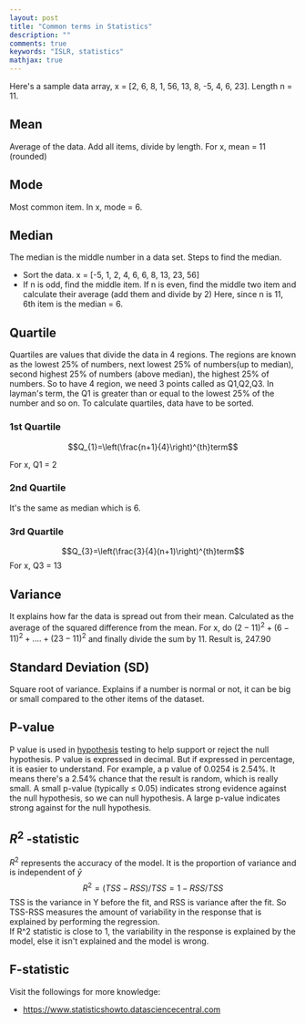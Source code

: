 ```yaml
---
layout: post
title: "Common terms in Statistics"
description: ""
comments: true
keywords: "ISLR, statistics"
mathjax: true
---
```


Here's a sample data array,
x = [2, 6, 8, 1, 56, 13, 8, -5, 4, 6, 23]. Length n = 11.
## Mean
Average of the data. Add all items, divide by length. For x, mean = 11 (rounded)
## Mode
Most common item. In x, mode = 6.
## Median
The median is the middle number in a data set. Steps to find the median.
* Sort the data. x = [-5, 1, 2, 4, 6, 6, 8, 13, 23, 56]
* If n is odd, find the middle item. If n is even, find the middle two item and calculate their average (add them and divide by 2) Here, since n is 11, 6th item is the median = 6.

## Quartile
Quartiles are values that divide the data in 4 regions. The regions are known as the lowest 25% of numbers, next lowest 25% of numbers(up to median), second highest 25% of numbers (above median), the highest 25% of numbers. So to have 4 region, we need 3 points called as Q1,Q2,Q3. In layman's term, the Q1 is greater than or equal to the lowest 25% of the number and so on. To calculate quartiles, data have to be sorted.
### 1st Quartile
$$Q_{1}=\left(\frac{n+1}{4}\right)^{th}term$$

For x, Q1 = 2
### 2nd Quartile
It's the same as median which is 6.
### 3rd Quartile
$$Q_{3}=\left(\frac{3}{4}(n+1)\right)^{th}term$$
For x, Q3 = 13
## Variance
It explains how far the data is spread out from their mean. Calculated as the average of the squared difference from the mean. For x, do $(2-11)^{2}+ (6-11)^{2} + .... + (23-11)^{2}$ and finally divide the sum by 11. Result is, 247.90
## Standard Deviation (SD)
Square root of variance. Explains if a number is normal or not, it can be big or small compared to the other items of the dataset.

## P-value
P value is used in [hypothesis](https://www.statisticshowto.datasciencecentral.com/probability-and-statistics/hypothesis-testing/) testing to help support or reject the null hypothesis. P value is expressed in decimal. But if expressed in percentage, it is easier to understand. For example, a p value of 0.0254 is 2.54%. It means there's a 2.54% chance that the result is random, which is really small. A small p-value (typically ≤ 0.05) indicates strong evidence against the null hypothesis, so we can null hypothesis. A large p-value indicates strong against for the null hypothesis.

## $R^{2}$ -statistic
$R^2$ represents the accuracy of the model. It is the proportion of variance and is independent of $\bar{y}$
$$R^2 = (TSS - RSS)/TSS = 1- RSS/TSS$$ TSS is the variance in Y before the fit, and RSS is variance after the fit. So TSS-RSS measures the amount of variability in the response that is explained by performing the regression.\
If R^2 statistic is close to 1, the variability in the response is explained by the model, else it isn't explained and the model is wrong.
## F-statistic

Visit the followings for more knowledge:
- https://www.statisticshowto.datasciencecentral.com
